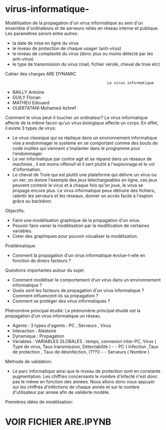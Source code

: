 # virus-informatique-
Modélisation de la propagation d'un virus informatique au sein d'un ensemble d'ordinateurs et de serveurs reliés en réseau interne et publique.
Les paramètres seront entre autres:

- la date de mise en ligne du virus
- le niveau de protection de chaque usager (anti-virus)
- le niveau de complexité du virus (donc plus ou moins détecté par les anti-virus)
- le type de transmission du virus (mail, fichier vérolé, cheval de troie etc)

Cahier des charges ARE DYNAMIC

                                                  Le virus informatique
                                                  
                                                  
- BAILLY Antoine
- GUILY Florian
- MATHEU Edouard
- OUERTATANI Mohamed Achref

Comment le virus peut-il toucher un ordinateur? Le virus informatique affecte de la même facon qu'un virus biologique affecte un corps. En effet, il existe 3 types de virus:
- Le virus classique qui se réplique dans un environnement informatique vise a endommager le systeme en se comportant comme des bouts de code inutiles qui viennent s'implanter dans le programme pour l'endommager.
- Le ver informatique par contre agit et se répand dans un réseaux de machines , il est moins offensif et il sert plutôt à l'espionnage et le vol d'information.
- Le cheval de Troie qui est plutôt une plateforme qui délivre un virus ou un ver; on donne l'exemple des jeux telechargeables en ligne, ces jeux peuvent contenir le virus et à chaque fois qu'on joue, le virus se propage encore plus. 
Le virus informatique peux détruire des fichiers, ralentir les serveurs et les réseaux, donner un accès facile à l'espion grâce au backdoor.

Objectifs:
- Faire une modélisation graphique de la propagation d'un virus.
- Pouvoir faire varier la modélisation par la modification de certaines variables.
- Créer des graphiques pour pouvoir visualiser la modélisation.

Problématique:
- Comment la propagation d'un virus informatique évolue-t-elle en fonction de divers facteurs ?

Questions importantes autour du sujet: 
- Comment modéliser le comportement d'un virus dans un environnement informatique ?
- Quels sont les facteurs de propagation d'un virus informatique ? Comment influencent-ils sa propagation ?
- Comment se protéger des virus informatiques ?

Phénomène principal étudié:
Le phénomène principal étudié est la propagation d'un virus informatique un réseau.

- Agents : 3 types d'agents : PC , Serveurs , Virus
- Interaction : Aléatoire
- Dynamique : Propagation
- Variables : VARIABLES GLOBALES : temps, connexion inter-PC, Virus ( Type de virus, Taux transmission, Détectabilité )
             - - PC ( Infection ,Taux de protection , Taux de désinfection, (???)) 
             - - Serveurs ( Nombre ) 
              

Méthode de validation:
- Le parc informatique ainsi que le niveau de protection sont en constante augmentation. Les chiffres concernants le nombre d'infecté n'est donc pas le même en fonction des années. Nous allons donc nous appuyer sur les chiffres d'inféctions de chaque année et sur le nombre d'utilisateur par année afin de validerle modèle.

Premières idées de modélisation: 

# VOIR FICHIER ARE.IPYNB



